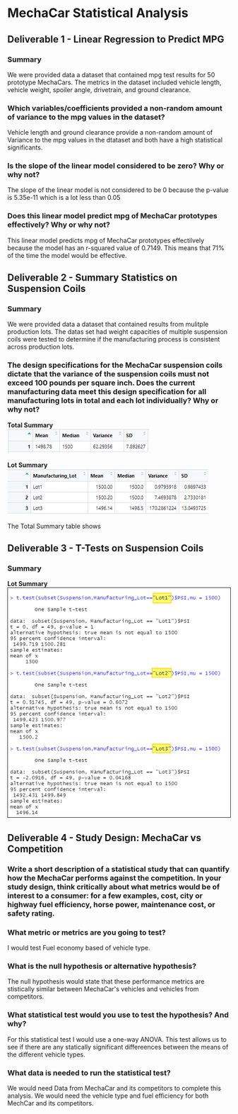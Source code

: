 # MechaCar Statistical Analysis


##  Deliverable 1 - Linear Regression to Predict MPG

### Summary

We were provided data a dataset that contained mpg test results for 50 prototype MechaCars.  The metrics in the dataset included vehicle length, vehicle weight, spoiler angle, drivetrain, and ground clearance. 


### Which variables/coefficients provided a non-random amount of variance to the mpg values in the dataset?

Vehicle length and ground clearance provide a non-random amount of Variance to the mpg values in the dtataset and both have a high statistical significants.

### Is the slope of the linear model considered to be zero? Why or why not?

The slope of the linear model is not considered to be 0 because the p-value is 5.35e-11 which is a lot less than 0.05


### Does this linear model predict mpg of MechaCar prototypes effectively? Why or why not?

This linear model predicts mpg of MechaCar prototypes effectilvely because the model has an r-squared value of 0.7149.  This means that 71% of the time the model would be effective.


## Deliverable 2 - Summary Statistics on Suspension Coils

### Summary

We were provided data a dataset that contained results from mulitple production lots. The datas set had weight capacities of multiple suspension coils were tested to determine if the manufacturing process is consistent across production lots.

### The design specifications for the MechaCar suspension coils dictate that the variance of the suspension coils must not exceed 100 pounds per square inch. Does the current manufacturing data meet this design specification for all manufacturing lots in total and each lot individually? Why or why not?

<b>Total Summary</b><br>
<img src="https://github.com/andralobo/Module15-Challenge/blob/main/Resources/total_summary.png?raw=true" width="auto" height="auto">

<b>Lot Summary</b><br>
<img src="https://github.com/andralobo/Module15-Challenge/blob/main/Resources/lot_summary.png?raw=true" width="auto" height="auto">


The Total Summary table shows 


## Deliverable 3 - T-Tests on Suspension Coils

### Summary

<b>Lot Summary</b><br>
<img src="https://github.com/andralobo/Module15-Challenge/blob/main/Resources/Suspension_lots.png?raw=true" width="auto" height="auto" border="1">


## Deliverable 4 - Study Design: MechaCar vs Competition

### Write a short description of a statistical study that can quantify how the MechaCar performs against the competition. In your study design, think critically about what metrics would be of interest to a consumer: for a few examples, cost, city or highway fuel efficiency, horse power, maintenance cost, or safety rating.


### What metric or metrics are you going to test?

I would test Fuel economy based of vehicle type.


### What is the null hypothesis or alternative hypothesis?

The null hypothesis would state that these performance metrics are stistically similar between MechaCar's vehicles and vehicles from competitors.  

### What statistical test would you use to test the hypothesis? And why?

For this statistical test I would use a one-way ANOVA. This test allows us to see if there are any statically significant differeences between the means of the different vehicle types.  

### What data is needed to run the statistical test?

We would need Data from MechaCar and its competitors to complete this analysis.  We would need the vehicle type and fuel efficiency for both MechCar and its competitors.



